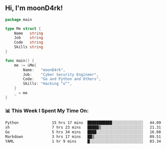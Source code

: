 <h2> Hi, I'm moonD4rk!</h2>

```go
package main

type Me struct {
	Name   string
	Job    string
	Code   string
	Skills string
}

func main() {
	me := &Me{
		Name:   "moonD4rk",
		Job:    "Cyber Security Engineer",
		Code:   "Go and Python and Others",
		Skills: "Hacking ^o^",
	}
	_ = me
}
```

<h3>📊 This Week I Spent My Time On:</h3>
<!-- <img align='right' src="https://github-readme-stats.vercel.app/api?username=moond4rk&show_icons=true&theme=radical", width="300" height="150"> -->

<!--START_SECTION:waka-->

```txt
Python               15 hrs 17 mins  ███████████░░░░░░░░░░░░░░   44.09 %
sh                   7 hrs 23 mins   █████▒░░░░░░░░░░░░░░░░░░░   21.31 %
Go                   5 hrs 34 mins   ████░░░░░░░░░░░░░░░░░░░░░   16.08 %
Markdown             3 hrs 17 mins   ██▒░░░░░░░░░░░░░░░░░░░░░░   09.51 %
YAML                 1 hr 9 mins     █░░░░░░░░░░░░░░░░░░░░░░░░   03.34 %
```

<!--END_SECTION:waka-->

